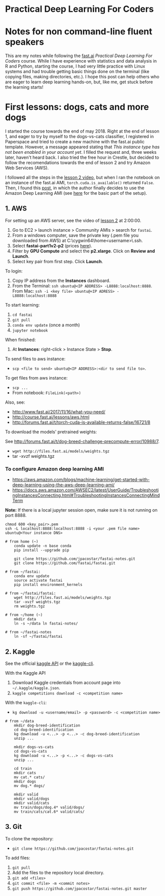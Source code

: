 # Practical Deep Learning For Coders
# Notes for non command-line fluent speakers

This are my notes while following the [fast.ai](http://course.fast.ai/index.html) _Practical Deep Learning For Coders_ course.  While I have experience with statistics and data analysis in R and Python, starting the course, I had very little practice with Linux systems and had trouble getting basic things done on the terminal (like copying files, making directories, etc.).  I hope this post can help others who are eager to learn deep learning hands-on, but, like me, get stuck before the learning starts!

# First lessons: dogs, cats and more dogs

I started the course towards the end of may 2018.  Right at the end of lesson 1, and eager to try by myself to the dogs-vs-cats classifier, I registered in Paperspace and tried to create a new machine with the fast.ai public template.  However, a message appeared stating that _This instance type has not been enabled in your account yet_.  I filled the request and, three weeks later, haven't heard back.  I also tried the free hour in Crestle, but decided to follow the recomendations towards the end of lesson 2 and try Amazon Web Services (AWS). 

I followed all the steps in the [lesson 2 video](https://youtu.be/JNxcznsrRb8?t=1h57m19s), but when I ran the notebook on an instance of the fast.ai AMI, `torch.cuda.is_available()` returned `False`.  Then, I found this [post](http://forums.fast.ai/t/torch-cuda-is-available-returns-false/16721/), in which the author finally decides to use the Amazon Deep Learning AMI (see [here](https://aws.amazon.com/blogs/machine-learning/get-started-with-deep-learning-using-the-aws-deep-learning-ami/) for the basic part of the setup).


## 1. AWS

For setting up an AWS server, see the video of [lesson 2](http://course.fast.ai/lessons/lesson2.html) at 2:00:00.

1. Go to EC2 > launch instance > Community AMIs > search for `fastai`.
1. From a windows computer, save the private key (.pem file you downloaded from AWS) at C:\cygwin64\home\<username>\\.ssh.
1. Select **fastai-part1v2-p2** (prices [here](https://aws.amazon.com/ec2/pricing/)).
1. Filter by **GPU Compute** and select the **p2.xlarge**. Click on **Review and Launch**.
1. Select key pair from first step. Click **Launch**.

To login:

1. Copy IP address from the **Instances** dashboard.
1. From the Terminal: `ssh ubuntu@<IP ADDRESS> -L8888:localhost:8888`.  From Mac: `ssh -i <key file> ubuntu@<IP ADRESS> -L8888:localhost:8888`

To start learning:

1. `cd fastai`
1. `git pull`
1. `conda env update` (once a month)
1. `jupyter notebook`

When finished:

1. At **Instances**: right-click > Instance State > **Stop**.

To send files to aws instance:

* `scp <file to send> ubuntu@<IP ADDRESS>:<dir to send file to>`.

To get files from aws instance:

* `scp ...`
* From notebook: `FileLink(<path>)`

Also, see:

* http://www.fast.ai/2017/11/16/what-you-need/
* http://course.fast.ai/lessons/aws.html
* http://forums.fast.ai/t/torch-cuda-is-available-returns-false/16721/8

To download the models' pretrained weights:

See http://forums.fast.ai/t/dog-breed-challenge-precompute-error/10988/7.

* `wget http://files.fast.ai/models/weights.tgz`
* tar -xvzf weights.tgz


### To configure Amazon deep learning AMI

* https://aws.amazon.com/blogs/machine-learning/get-started-with-deep-learning-using-the-aws-deep-learning-ami/
* https://docs.aws.amazon.com/AWSEC2/latest/UserGuide/TroubleshootingInstancesConnecting.html#TroubleshootingInstancesConnectingMindTerm

**Note:** If there is a local jupyter session open, make sure it is not running on port 8888.

```
chmod 600 <key_pair>.pem
ssh -L localhost:8888:localhost:8888 -i <your .pem file name> ubuntu@<Your instance DNS>

# from home (~)
    conda update -n base conda
    pip install --upgrade pip

    git clone https://github.com/jpacostar/fastai-notes.git
    git clone https://github.com/fastai/fastai.git

# from ~/fastai:
    conda env update
    source activate fastai
    pip install environment_kernels

# from ~/fastai/fastai:
    wget http://files.fast.ai/models/weights.tgz
    tar -xvzf weights.tgz
    rm weights.tgz

# from ~/home (~)
    mkdir data
    ln -s ~/data ln fastai-notes/

# from ~/fastai-notes
    ln -sf ~/fastai/fastai
```

## 2. Kaggle

See the official [kaggle API](https://github.com/Kaggle/kaggle-api) or the [kaggle-cli](https://github.com/floydwch/kaggle-cli).

With the Kaggle API

1. Download Kaggle credentials from account page into `~/.kaggle/kaggle.json`.
1. `kaggle competitions download -c <competition name>`

With the `kaggle-cli`:

* `kg download -u <username/email> -p <password> -c <competition name>`

```
# from ~/data
    mkdir dog-breed-identification
    cd dog-breed-identification
    kg download -u <...> -p <...> -c dog-breed-identification 
    unzip ...

    mkdir dogs-vs-cats
    cd dogs-vs-cats
    kg download -u <...> -p <...> -c dogs-vs-cats
    unzip ...
    
    cd train
    mkdir cats
    mv cat.* cats/
    mkdir dogs
    mv dog.* dogs/
    
    mkdir valid
    mkdir valid/dogs
    mkdir valid/cats
    mv train/dogs/dog.4* valid/dogs/
    mv train/cats/cat.6* valid/cats/
```

## 3. Git

To clone the repository:

* `git clone https://github.com/jpacostar/fastai-notes.git`

To add files:

1. `git pull`
1. Add the files to the repository local directory.
1. `git add <files>`
1. `git commit <file> -m <commit notes>`
1. `git push https://github.com/jpacostar/fastai-notes.git master`
